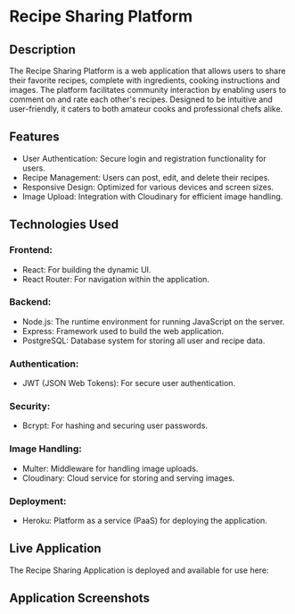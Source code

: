 # Recipe Sharing Platform

## Description
The Recipe Sharing Platform is a web application that allows users to share their favorite recipes, complete with ingredients, cooking instructions and images. The platform facilitates community interaction by enabling users to comment on and rate each other's recipes. Designed to be intuitive and user-friendly, it caters to both amateur cooks and professional chefs alike.

## Features

* User Authentication: Secure login and registration functionality for users.
* Recipe Management: Users can post, edit, and delete their recipes.
* Responsive Design: Optimized for various devices and screen sizes.
* Image Upload: Integration with Cloudinary for efficient image handling.


## Technologies Used

### Frontend:

* React: For building the dynamic UI.
* React Router: For navigation within the application.

### Backend:

* Node.js: The runtime environment for running JavaScript on the server.
* Express: Framework used to build the web application.
* PostgreSQL: Database system for storing all user and recipe data.

### Authentication:

* JWT (JSON Web Tokens): For secure user authentication.

### Security:

* Bcrypt: For hashing and securing user passwords.

### Image Handling:

* Multer: Middleware for handling image uploads.
* Cloudinary: Cloud service for storing and serving images.

### Deployment:

* Heroku: Platform as a service (PaaS) for deploying the application.



## Live Application

The Recipe Sharing Application is deployed and available for use here:



## Application Screenshots
